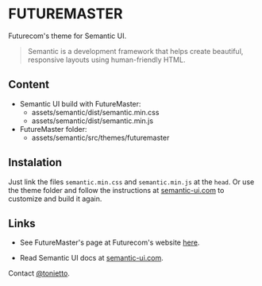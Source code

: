 # FUTUREMASTER #

Futurecom's theme for Semantic UI.

> Semantic is a development framework that helps create beautiful, responsive layouts using human-friendly HTML.

## Content ##

* Semantic UI build with FutureMaster:
    * assets/semantic/dist/semantic.min.css
    * assets/semantic/dist/semantic.min.js
* FutureMaster folder:
    * assets/semantic/src/themes/futuremaster

## Instalation ##

Just link the files `semantic.min.css` and `semantic.min.js` at the `head`. Or use the theme folder and follow the instructions at [semantic-ui.com](http://semantic-ui.com/introduction/build-tools.html) to customize and build it again.

## Links ##

* See FutureMaster's page at Futurecom's website [here](http://en.futurecom.com.br/futuremaster). 

* Read Semantic UI docs at [semantic-ui.com](http://semantic-ui.com/).

Contact [@tonietto](http://twitter.com/tonietto).
